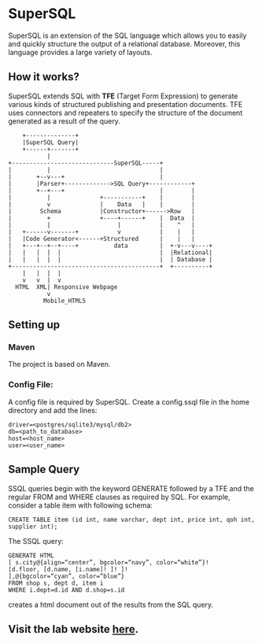 # SuperSQL
SuperSQL is an extension of the SQL language which allows you to easily and quickly structure the output of a relational database. Moreover, this language provides a large variety of layouts.

## How it works?
SuperSQL extends SQL with __TFE__ (Target Form Expression) to generate various kinds of structured publishing and presentation documents. TFE uses connectors and repeaters to specify the structure of the document generated as a result of the query.

	    +--------------+
	    |SuperSQL Query|
	    +------+-------+
	           |
	+-----------------------------SuperSQL-----+
	|          |                               |
	|       +--v---+                           |
	|       |Parser+------------->SQL Query+------------+
	|       +--+---+                           |        |
	|          |              +-----------+    |        |
	|          v              |    Data   |    |        |
	|        Schema           |Constructor+------>Row   |
	|          +              +----+------+    |  Data  |
	|          |                   |           |    ^   |
	|   +------v-------+           v           |    |   |
	|   |Code Generator<------+Structured      |    |   |
	|   +---+--+--+----+          data         |  +-v---v----+
	|   |   |  |  |                            |  |Relational|
	|   |   |  |  |                            |  | Database |
	+------------------------------------------+  +----------+
	    |   |  |  |
	    v   v  |  v
	  HTML  XML| Responsive Webpage
	           v
	          Mobile_HTML5


## Setting up
### Maven
The project is based on Maven.

### Config File:
A config file is required by SuperSQL. Create a config.ssql file in the home directory and add the lines:

	driver=<postgres/sqlite3/mysql/db2>
	db=<path_to_database>
	host=<host_name>
	user=<user_name>

## Sample Query
SSQL queries begin with the keyword GENERATE followed by a TFE and the regular FROM and WHERE clauses as required by SQL. For example, consider a table item with following schema:

`CREATE TABLE item (id int, name varchar, dept int, price int, qoh int, supplier int);`

The SSQL query:

	GENERATE HTML
	[ s.city@{align=“center”, bgcolor=“navy”, color=“white”}!
   	[d.floor, [d.name, [i.name]! ]! ]!
	],@{bgcolor=“cyan”, color=“blue”}
	FROM shop s, dept d, item i
	WHERE i.dept=d.id AND d.shop=s.id
		
creates a html document out of the results from the SQL query.

## Visit the lab website [here](http://www.db.ics.keio.ac.jp/).
